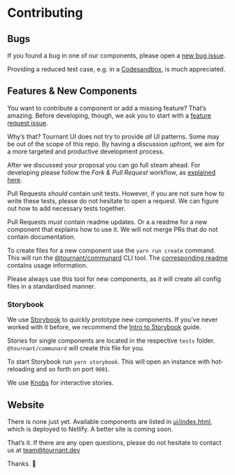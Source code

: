 # Contributing

## Bugs

If you found a bug in one of our components, please open a [new bug issue](https://github.com/tournantdev/ui/issues/new?assignees=&labels=&template=bug_report.md&title=).

Providing a reduced test case, e.g. in a [Codesandbox](https://codesandbox.io/), is much appreciated.

## Features & New Components

You want to contribute a component or add a missing feature? That’s amazing. Before developing, though, we ask you to start with a [feature request issue](https://github.com/tournantdev/ui/issues/new?assignees=&labels=enhancement&template=feature_request.md&title=).

Why’s that? Tournant UI does not try to provide _all_ UI patterns. Some may be out of the scope of this repo. By having a discussion upfront, we aim for a more targeted and productive development process.

After we discussed your proposal you can go full steam ahead. For developing please follow the _Fork & Pull Request_ workflow, as [explained here](https://gist.github.com/Chaser324/ce0505fbed06b947d962 'GitHub Standard Fork & Pull Request Workflow by Chaser134').

Pull Requests _should_ contain unit tests. However, if you are not sure how to write these tests, please do not hesitate to open a request. We can figure out how to add necessary tests together.

Pull Requests _must_ contain readme updates. Or a a readme for a new component that explains how to use it. We will not merge PRs that do not contain documentation.

To create files for a new component use the `yarn run create` command. This will run the [@tournant/communard](https://github.com/tournantdev/communard) CLI tool. The [corresponding readme](https://github.com/tournantdev/communard/blob/master/README.md) contains usage information.

Please always use this tool for new components, as it will create all config files in a standardised manner.

### Storybook

We use [Storybook](https://storybook.js.org/) to quickly prototype new components. If you’ve never worked with it before, we recommend the [Intro to Storybook](https://www.learnstorybook.com/intro-to-storybook) guide.

Stories for single components are located in the respective `tests` folder. `@tournant/communard` will create this file for you.

To start Storybook run `yarn storybook`. This will open an instance with hot-reloading and so forth on port `9001`.

We use [Knobs](https://github.com/storybookjs/storybook/tree/master/addons/knobs) for interactive stories.

## Website

There is none just yet. Available components are listed in [ui/index.html](ui/index.html), which is deployed to Netlify. A better site is coming soon.

That’s it. If there are any open questions, please do not hesitate to contact us at [team@tournant.dev](mailto:team@tournant.dev)

Thanks. 💞
